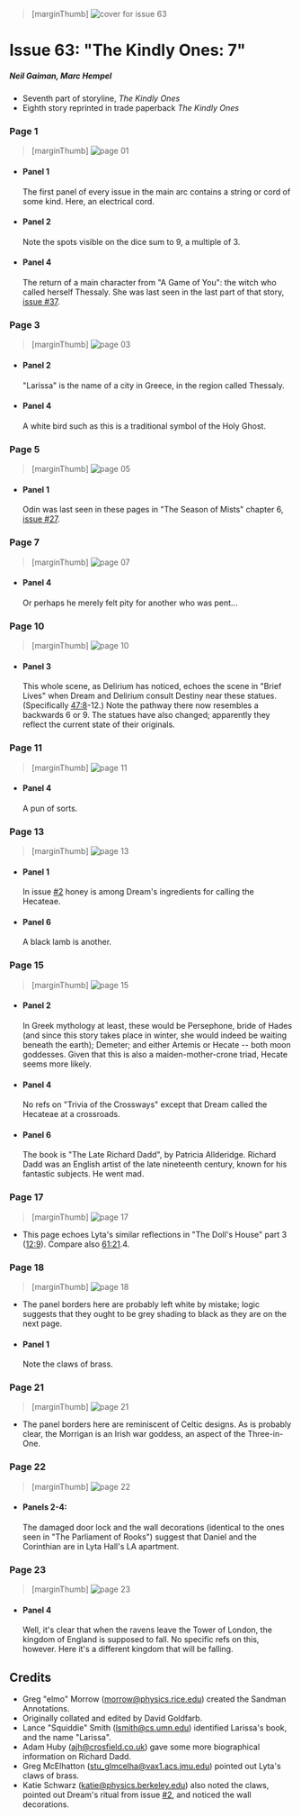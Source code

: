 > [marginThumb] ![cover for issue 63](thumbnails/sandman.63/page00.jpg)

# Issue 63: "The Kindly Ones: 7"

##### Neil Gaiman, Marc Hempel

- Seventh part of storyline, _The Kindly Ones_
- Eighth story reprinted in trade paperback _The Kindly Ones_

### Page 1

> [marginThumb] ![page 01](thumbnails/sandman.63/page01.jpg)

- #### Panel 1

  The first panel of every issue in the main arc contains a string or cord of some kind. Here, an electrical cord.

- #### Panel 2

  Note the spots visible on the dice sum to 9, a multiple of 3.

- #### Panel 4

  The return of a main character from "A Game of You": the witch who called herself Thessaly. She was last seen in the last part of that story, [issue #37](sandman.37.md).

### Page 3

> [marginThumb] ![page 03](thumbnails/sandman.63/page03.jpg)

- #### Panel 2

  "Larissa" is the name of a city in Greece, in the region called Thessaly.

- #### Panel 4

  A white bird such as this is a traditional symbol of the Holy Ghost.

### Page 5

> [marginThumb] ![page 05](thumbnails/sandman.63/page05.jpg)

- #### Panel 1

  Odin was last seen in these pages in "The Season of Mists" chapter 6, [issue #27](sandman.27.md).

### Page 7

> [marginThumb] ![page 07](thumbnails/sandman.63/page07.jpg)

- #### Panel 4

  Or perhaps he merely felt pity for another who was pent...

### Page 10

> [marginThumb] ![page 10](thumbnails/sandman.63/page10.jpg)

- #### Panel 3

  This whole scene, as Delirium has noticed, echoes the scene in "Brief Lives" when Dream and Delirium consult Destiny near these statues. (Specifically [47:8](sandman.47.md#page-8)-12.) Note the pathway there now resembles a backwards 6 or 9. The statues have also changed; apparently they reflect the current state of their originals.

### Page 11

> [marginThumb] ![page 11](thumbnails/sandman.63/page11.jpg)

- #### Panel 4

  A pun of sorts.

### Page 13

> [marginThumb] ![page 13](thumbnails/sandman.63/page13.jpg)

- #### Panel 1

  In issue [#2](sandman.02.md) honey is among Dream's ingredients for calling the Hecateae.

- #### Panel 6

  A black lamb is another.

### Page 15

> [marginThumb] ![page 15](thumbnails/sandman.63/page15.jpg)

- #### Panel 2

  In Greek mythology at least, these would be Persephone, bride of Hades (and since this story takes place in winter, she would indeed be waiting beneath the earth); Demeter; and either Artemis or Hecate -- both moon goddesses. Given that this is also a maiden-mother-crone triad, Hecate seems more likely.

- #### Panel 4

  No refs on "Trivia of the Crossways" except that Dream called the Hecateae at a crossroads.

- #### Panel 6

  The book is "The Late Richard Dadd", by Patricia Allderidge. Richard Dadd was an English artist of the late nineteenth century, known for his fantastic subjects. He went mad.

### Page 17

> [marginThumb] ![page 17](thumbnails/sandman.63/page17.jpg)

- This page echoes Lyta's similar reflections in "The Doll's House" part 3 ([12:9](sandman.12.md#page-9)). Compare also [61:21](sandman.61.md#page-21).4.

### Page 18

> [marginThumb] ![page 18](thumbnails/sandman.63/page18.jpg)

- The panel borders here are probably left white by mistake; logic suggests that they ought to be grey shading to black as they are on the next page.

- #### Panel 1

  Note the claws of brass.

### Page 21

> [marginThumb] ![page 21](thumbnails/sandman.63/page21.jpg)

- The panel borders here are reminiscent of Celtic designs. As is probably clear, the Morrigan is an Irish war goddess, an aspect of the Three-in-One.

### Page 22

> [marginThumb] ![page 22](thumbnails/sandman.63/page22.jpg)

- #### Panels 2-4:

  The damaged door lock and the wall decorations (identical to the ones seen in "The Parliament of Rooks") suggest that Daniel and the Corinthian are in Lyta Hall's LA apartment.

### Page 23

> [marginThumb] ![page 23](thumbnails/sandman.63/page23.jpg)

- #### Panel 4

  Well, it's clear that when the ravens leave the Tower of London, the kingdom of England is supposed to fall. No specific refs on this, however. Here it's a different kingdom that will be falling.

## Credits

- Greg "elmo" Morrow (morrow@physics.rice.edu) created the Sandman Annotations.
- Originally collated and edited by David Goldfarb.
- Lance "Squiddie" Smith (lsmith@cs.umn.edu) identified Larissa's book, and the name "Larissa".
- Adam Huby (ajh@crosfield.co.uk) gave some more biographical information on Richard Dadd.
- Greg McElhatton (stu_glmcelha@vax1.acs.jmu.edu) pointed out Lyta's claws of brass.
- Katie Schwarz (katie@physics.berkeley.edu) also noted the claws, pointed out Dream's ritual from issue [#2](sandman.02.md), and noticed the wall decorations.
